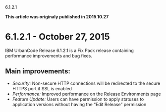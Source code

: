 





6.1.2.1

**This article was originaly published in 2015.10.27**


6.1.2.1 - October 27, 2015
==========================





IBM UrbanCode Release 6.1.2.1 is a Fix Pack release containing performance improvements and bug fixes.


Main improvements:
------------------


* *Security:* Non-secure HTTP connections will be redirected to the secure HTTPS port if SSL is enabled
* *Performance:* Improved performance on the Release Environments page
* *Feature Update:* Users can have permission to apply statuses to application versions without having the “Edit Release” permission







